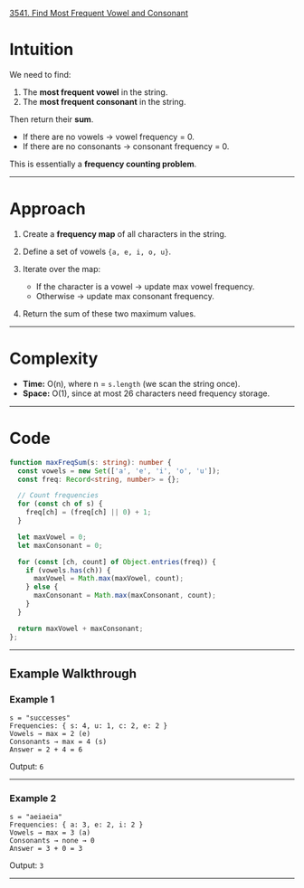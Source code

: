 [3541. Find Most Frequent Vowel and Consonant](https://leetcode.com/problems/find-most-frequent-vowel-and-consonant/)

# Intuition

We need to find:

1. The **most frequent vowel** in the string.
2. The **most frequent consonant** in the string.

Then return their **sum**.

* If there are no vowels → vowel frequency = 0.
* If there are no consonants → consonant frequency = 0.

This is essentially a **frequency counting problem**.

---

# Approach

1. Create a **frequency map** of all characters in the string.
2. Define a set of vowels `{a, e, i, o, u}`.
3. Iterate over the map:

   * If the character is a vowel → update max vowel frequency.
   * Otherwise → update max consonant frequency.
4. Return the sum of these two maximum values.

---

# Complexity

* **Time:** O(n), where n = `s.length` (we scan the string once).
* **Space:** O(1), since at most 26 characters need frequency storage.

---

# Code

```typescript
function maxFreqSum(s: string): number {
  const vowels = new Set(['a', 'e', 'i', 'o', 'u']);
  const freq: Record<string, number> = {};

  // Count frequencies
  for (const ch of s) {
    freq[ch] = (freq[ch] || 0) + 1;
  }

  let maxVowel = 0;
  let maxConsonant = 0;

  for (const [ch, count] of Object.entries(freq)) {
    if (vowels.has(ch)) {
      maxVowel = Math.max(maxVowel, count);
    } else {
      maxConsonant = Math.max(maxConsonant, count);
    }
  }

  return maxVowel + maxConsonant;
};

```

---

## Example Walkthrough

### Example 1

```
s = "successes"
Frequencies: { s: 4, u: 1, c: 2, e: 2 }
Vowels → max = 2 (e)
Consonants → max = 4 (s)
Answer = 2 + 4 = 6
```

Output: `6`

---

### Example 2

```
s = "aeiaeia"
Frequencies: { a: 3, e: 2, i: 2 }
Vowels → max = 3 (a)
Consonants → none → 0
Answer = 3 + 0 = 3
```

Output: `3`

---

